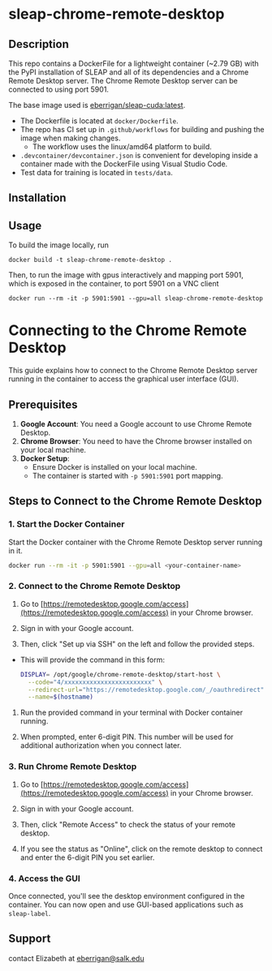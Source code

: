 # sleap-chrome-remote-desktop

## Description
This repo contains a DockerFile for a lightweight container (~2.79 GB) with the PyPI installation of SLEAP and all of its dependencies and a Chrome Remote Desktop server. The Chrome Remote Desktop server can be connected to using port 5901.

The base image used is [eberrigan/sleap-cuda:latest](https://hub.docker.com/layers/eberrigan/sleap-cuda/latest/images/sha256-9cc93c86cc60d0f8e357bf58c2901d9b29a509c70ae16ed90ea56ac6d33418e7?context=repo).

- The Dockerfile is located at `docker/Dockerfile`.
- The repo has CI set up in `.github/workflows` for building and pushing the image when making changes.
  - The workflow uses the linux/amd64 platform to build. 
- `.devcontainer/devcontainer.json` is convenient for developing inside a container made with the DockerFile using Visual Studio Code.
- Test data for training is located in `tests/data`.

## Installation

## Usage

To build the image locally, run

```
docker build -t sleap-chrome-remote-desktop .
```

Then, to run the image with gpus interactively and mapping port 5901, which is exposed in the container, to port 5901 on a VNC client

```
docker run --rm -it -p 5901:5901 --gpu=all sleap-chrome-remote-desktop
```

# Connecting to the Chrome Remote Desktop

This guide explains how to connect to the Chrome Remote Desktop server running in the container to access the graphical user interface (GUI).

## Prerequisites

1. **Google Account**: You need a Google account to use Chrome Remote Desktop.
2. **Chrome Browser**: You need to have the Chrome browser installed on your local machine.
3. **Docker Setup**: 
   - Ensure Docker is installed on your local machine.
   - The container is started with `-p 5901:5901` port mapping.

## Steps to Connect to the Chrome Remote Desktop

### 1. Start the Docker Container

Start the Docker container with the Chrome Remote Desktop server running in it.

```bash
docker run --rm -it -p 5901:5901 --gpu=all <your-container-name>
```

### 2. Connect to the Chrome Remote Desktop

1. Go to [https://remotedesktop.google.com/access](https://remotedesktop.google.com/access) in your Chrome browser.

2. Sign in with your Google account.

3. Then, click "Set up via SSH" on the left and follow the provided steps.
- This will provide the command in this form: 
  ```bash
  DISPLAY= /opt/google/chrome-remote-desktop/start-host \
    --code="4/xxxxxxxxxxxxxxxxxxxxxxxx" \
    --redirect-url="https://remotedesktop.google.com/_/oauthredirect" \
    --name=$(hostname)
  ```

1. Run the provided command in your terminal with Docker container running.

2. When prompted, enter 6-digit PIN. This number will be used for additional authorization when you connect later.

### 3. Run Chrome Remote Desktop

1. Go to [https://remotedesktop.google.com/access](https://remotedesktop.google.com/access) in your Chrome browser.

2. Sign in with your Google account.

3. Then, click "Remote Access" to check the status of your remote desktop.

4. If you see the status as "Online", click on the remote desktop to connect and enter the 6-digit PIN you set earlier.

### 4. Access the GUI

Once connected, you'll see the desktop environment configured in the container. You can now open and use GUI-based applications such as `sleap-label`.

## Support
contact Elizabeth at eberrigan@salk.edu